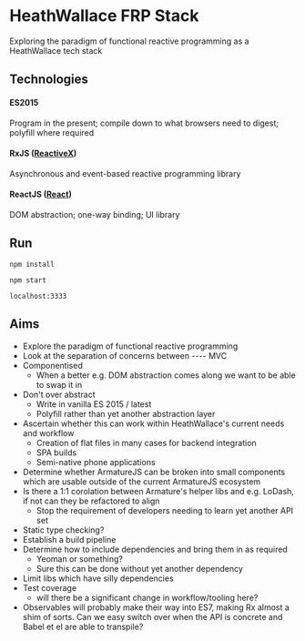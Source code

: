 # HeathWallace FRP Stack
Exploring the paradigm of functional reactive programming as a HeathWallace tech stack

## Technologies
#### ES2015
Program in the present; compile down to what browsers need to digest; polyfill where required

#### RxJS ([ReactiveX](http://reactivex.io/))
Asynchronous and event-based reactive programming library

#### ReactJS ([React](https://facebook.github.io/react/))
DOM abstraction; one-way binding; UI library


## Run

` npm install `

` npm start `

` localhost:3333 `

## Aims

- Explore the paradigm of functional reactive programming
- Look at the separation of concerns between ---- MVC
- Componentised
  - When a better e.g. DOM abstraction comes along we want to be able to swap it in
- Don't over abstract
  - Write in vanilla ES 2015 / latest
  - Polyfill rather than yet another abstraction layer
- Ascertain whether this can work within HeathWallace's current needs and workflow
  - Creation of flat files in many cases for backend integration
  - SPA builds
  - Semi-native phone applications
- Determine whether ArmatureJS can be broken into small components which are usable outside of the current ArmatureJS ecosystem
- Is there a 1:1 corolation between Armature's helper libs and e.g. LoDash, if not can they be refactored to align
  - Stop the requirement of developers needing to learn yet another API set
- Static type checking?
- Establish a build pipeline
- Determine how to include dependencies and bring them in as required
  - Yeoman or something?
  - Sure this can be done without yet another dependency
- Limit libs which have silly dependencies
- Test coverage
  - will there be a significant change in workflow/tooling here?
- Observables will probably make their way into ES7, making Rx almost a shim of sorts. Can we easy switch over when the API is concrete and Babel et el are able to transpile?

